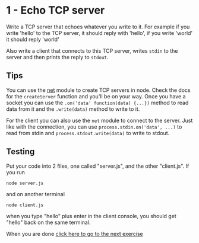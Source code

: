 # 1 - Echo TCP server

Write a TCP server that echoes whatever you write to it. For example if you write 'hello' to the TCP server, it should reply with
'hello', if you write 'world' it should reply 'world'

Also write a client that connects to this TCP server, writes `stdin` to the server and then prints the reply to `stdout`.

## Tips

You can use the [net](https://nodejs.org/api/net.html) module to create TCP servers in node. Check the docs for the `createServer` function
and you'll be on your way. Once you have a socket you can use the `.on('data' function(data) {...})` method to read data from it and the
`.write(data)` method to write to it.

For the client you can also use the `net` module to connect to the server. Just like with the connection, you can use `process.stdin.on('data', ...)`
to read from stdin and `process.stdout.write(data)` to write to stdout.

## Testing

Put your code into 2 files, one called "server.js", and the other "client.js". If you run
```
node server.js
```
and on another terminal
```
node client.js
```
when you type "hello" plus enter in the client console, you should get "hello" back on the same terminal.

When you are done [click here to go to the next exercise](02.md)
